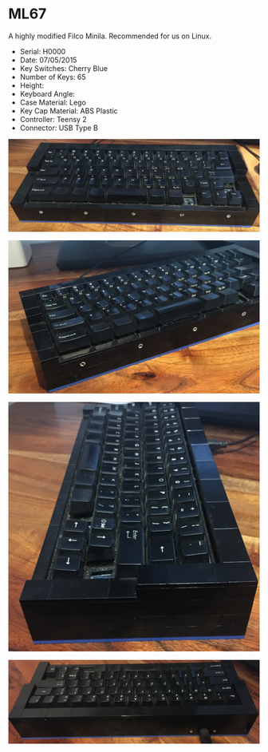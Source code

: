 # ML67

A highly modified Filco Minila. Recommended for us on Linux.

- Serial: H0000
- Date: 07/05/2015
- Key Switches: Cherry Blue
- Number of Keys: 65
- Height:
- Keyboard Angle:
- Case Material: Lego
- Key Cap Material: ABS Plastic
- Controller: Teensy 2
- Connector: USB Type B

![top](./images/t.jpeg)

![front left](./images/fl.jpeg)

![right](./images/r.jpeg)

![back](./images/b.jpeg)
